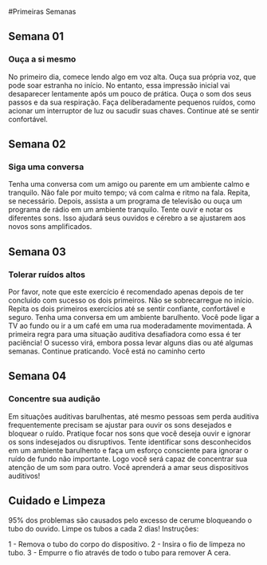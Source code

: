 #Primeiras Semanas

## Semana 01
### Ouça a si mesmo
No primeiro dia, comece lendo algo em voz alta. Ouça sua própria voz, que pode soar estranha no início. No entanto, essa impressão inicial vai desaparecer lentamente após um pouco de prática. Ouça o som dos seus passos e da sua respiração. Faça deliberadamente pequenos ruídos, como acionar um interruptor de luz ou sacudir suas chaves. Continue até se sentir confortável.

## Semana 02
### Siga uma conversa
Tenha uma conversa com um amigo ou parente em um ambiente calmo e tranquilo. Não fale por muito tempo; vá com calma e ritmo na fala. Repita, se necessário. Depois, assista a um programa de televisão ou ouça um programa de rádio em um ambiente tranquilo. Tente ouvir e notar os diferentes sons. Isso ajudará seus ouvidos e cérebro a se ajustarem aos novos sons amplificados.

## Semana 03
### Tolerar ruídos altos
Por favor, note que este exercício é recomendado apenas depois de ter concluído com sucesso os dois primeiros. Não se sobrecarregue no início. Repita os dois primeiros exercícios até se sentir confiante, confortável e seguro. Tenha uma conversa em um ambiente barulhento. Você pode ligar a TV ao fundo ou ir a um café em uma rua moderadamente movimentada. A primeira regra para uma situação auditiva desafiadora como essa é ter paciência! O sucesso virá, embora possa levar alguns dias ou até algumas semanas. Continue praticando. Você está no caminho certo

## Semana 04
### Concentre sua audição
Em situações auditivas barulhentas, até mesmo pessoas sem perda auditiva frequentemente precisam se ajustar para ouvir os sons desejados e bloquear o ruído. Pratique focar nos sons que você deseja ouvir e ignorar os sons indesejados ou disruptivos. Tente identificar sons desconhecidos em um ambiente barulhento e faça um esforço consciente para ignorar o ruído de fundo não importante. Logo você será capaz de concentrar sua atenção de um som para outro. Você aprenderá a amar seus dispositivos auditivos!


## Cuidado e Limpeza
95% dos problemas são causados pelo excesso de cerume bloqueando o tubo do ouvido. Limpe os tubos a cada 2 dias!
Instruções:

1 - Remova o tubo do corpo do dispositivo.
2 - Insira o fio de limpeza no tubo.
3 - Empurre o fio através de todo o tubo para remover A cera.
